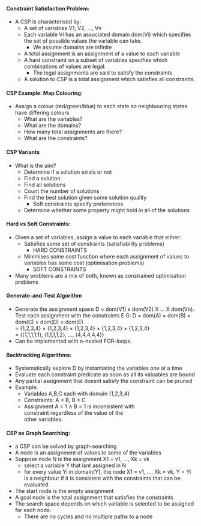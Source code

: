 #### Constraint Satisfaction Problem:
- A CSP is characterised by:
	- A set of variables V1, V2, ..., Vn
	- Each variable Vi has an associated domain dom(Vi) which specifies the set of possible values the variable can take.
		- We assume domains are infinite
	- A total assignment is an assignment of a value to each variable
	- A hard constraint on a subset of variables specifies which combinations of values are legal. 
		- The legal assignments are said to satisfy the constraints
	- A solution to CSP is a total assignment which satisfies all constraints.

#### CSP Example: Map Colouring:
- Assign a colour (red/green/blue) to each state so neighbouring states have differing colours
	- What are the variables?
	- What are the domains?
	- How many total assignments are there?
	- What are the constraints?

#### CSP Variants
- What is the aim?
	- Determine if a solution exists or not
	- Find a solution
	- Find all solutions
	- Count the number of solutions
	- Find the best solution given some solution quality
		- Soft constraints specify preferences
	- Determine whether some property might hold in all of the solutions

#### Hard vs Soft Constraints:
- Given a set of variables, assign a value to each variable that either:
	- Satisfies some set of constraints (satisfiability problems)
		- HARD CONSTRAINTS
	- Minimises some cost function where each assignment of values to variables has some cost (optimisation problems)
		- SOFT CONSTRAINTS
- Many problems are a mix of both, known as constrained optimisation problems

#### Generate-and-Test Algorithm
- Generate the assignment space
	D = dom(V1) x dom(V2) X ... X dom(Vn).
	Test each assignment with the constraints
	E.G: D = dom(A) × dom(B) × dom(C) × dom(D) × dom(E)  
	= {1,2,3,4} × {1,2,3,4} × {1,2,3,4} × {1,2,3,4} × {1,2,3,4}  
	= {⟨1,1,1,1,1⟩, ⟨1,1,1,1,2⟩, ..., ⟨4,4,4,4,4⟩}
- Can be implemented with n-nested FOR-loops.

#### Backtracking Algorithms:
- Systematically explore D by instantiating the variables one at a time
- Evaluate each constraint predicate as soon as all its valuables are bound
- Any partial assignment that doesnt satisfy the constraint can be pruned
- Example:
	- Variables A,B,C each with domain {1,2,3,4}
	- Constraints: A < B, B < C
	- Assignment A = 1 ∧ B = 1 is inconsistent with  
		constraint  regardless of the value of the  
		other variables.

#### CSP as Graph Searching:
- a CSP can be solved by graph-searching
- A node is an assignment of values to some of the variables
- Suppose node N is the assignment X1 = v1, ..., Xk = vk
	- select a variable Y that isnt assigned in N
	- for every value Yi in domain(Y), the node X1 = v1, ..., Xk = vk, Y = Yi is a neighbour if it is consistent with the constraints that can be evaluated.
- The start node is the empty assignment
- A goal node is the total assignment that satisfies the constraints
- The search space depends on which variable is selected to be assigned for each node.
	- There are no cycles and no multiple paths to a node

